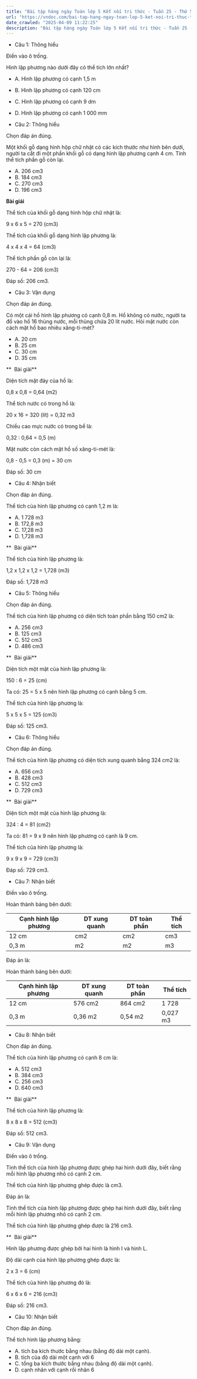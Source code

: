 ```yaml
---
title: "Bài tập hàng ngày Toán lớp 5 Kết nối tri thức - Tuần 25 - Thứ 5 gồm các câu hỏi tổng hợp nội dung trong bài Thể tích của hình lập phương được học ở Tuần 25 trong chương trình Toán lớp 5 Tập 2 Kết nối tri thức."
url: "https://vndoc.com/bai-tap-hang-ngay-toan-lop-5-ket-noi-tri-thuc-tuan-25-thu-5-337980"
date_crawled: "2025-04-09 11:22:25"
description: "Bài tập hàng ngày Toán lớp 5 Kết nối tri thức - Tuần 25 - Thứ 5 gồm các câu hỏi tổng hợp nội dung trong bài Thể tích của hình lập phương được học ở Tuần 25 trong chương trình Toán lớp 5 Tập 2 Kết nối tri thức."
---
```


* Câu 1:  Thông hiểu

Điền vào ô trống.

Hình lập phương nào dưới đây có thể tích lớn nhất?

  * A. Hình lập phương có cạnh 1,5 m 
  * B. Hình lập phương có cạnh 120 cm 
  * C. Hình lập phương có cạnh 9 dm 
  * D. Hình lập phương có cạnh 1 000 mm 



* Câu 2:  Thông hiểu

Chọn đáp án đúng.

Một khối gỗ dạng hình hộp chữ nhật có các kích thước như hình bên dưới, người ta cắt đi một phần khối gỗ có dạng hình lập phương cạnh 4 cm. Tính thể tích phần gỗ còn lại.

  * A. 206 cm3
  * B. 184 cm3
  * C. 270 cm3
  * D. 196 cm3



**Bài giải**

Thể tích của khối gỗ dạng hình hộp chữ nhật là:

9 x 6 x 5 = 270 (cm3)

Thể tích của khối gỗ dạng hình lập phương là:

4 x 4 x 4 = 64 (cm3)

Thể tích phần gỗ còn lại là:

270 - 64 = 206 (cm3)

Đáp số: 206 cm3.

* Câu 3:  Vận dụng

Chọn đáp án đúng.

Có một cái hồ hình lập phương có cạnh 0,8 m. Hồ không có nước, người ta đổ vào hồ 16 thùng nước, mỗi thùng chứa 20 lít nước. Hỏi mặt nước còn cách mặt hồ bao nhiêu xăng-ti-mét?

  * A. 20 cm 
  * B. 25 cm 
  * C. 30 cm 
  * D. 35 cm 



**  Bài giải**

Diện tích mặt đáy của hồ là:

0,8 x 0,8 = 0,64 (m2)

Thể tích nước có trong hồ là:

20 x 16 = 320 (lít) = 0,32 m3

Chiều cao mực nước có trong bể là:

0,32 : 0,64 = 0,5 (m)

Mặt nước còn cách mặt hồ số xăng-ti-mét là:

0,8 - 0,5 = 0,3 (m) = 30 cm

Đáp số: 30 cm

* Câu 4:  Nhận biết

Chọn đáp án đúng.

Thể tích của hình lập phương có cạnh 1,2 m là:

  * A. 1 728 m3
  * B. 172,8 m3
  * C. 17,28 m3
  * D. 1,728 m3



**  Bài giải**

Thể tích của hình lập phương là:

1,2 x 1,2 x 1,2 = 1,728 (m3)

Đáp số: 1,728 m3

* Câu 5:  Thông hiểu

Chọn đáp án đúng.

Thể tích của hình lập phương có diện tích toàn phần bằng 150 cm2 là:

  * A. 256 cm3
  * B. 125 cm3
  * C. 512 cm3
  * D. 486 cm3



**  Bài giải**

Diện tích một mặt của hình lập phương là:

150 : 6 = 25 (cm)

Ta có: 25 = 5 x 5 nên hình lập phương có cạnh bằng 5 cm.

Thể tích của hình lập phương là:

5 x 5 x 5 = 125 (cm3)

Đáp số: 125 cm3.

* Câu 6:  Thông hiểu

Chọn đáp án đúng.

Thể tích của hình lập phương có diện tích xung quanh bằng 324 cm2 là:

  * A. 656 cm3
  * B. 428 cm3
  * C. 512 cm3
  * D. 729 cm3



**  Bài giải**

Diện tích một mặt của hình lập phương là:

324 : 4 = 81 (cm2)

Ta có: 81 = 9 x 9 nên hình lập phương có cạnh là 9 cm.

Thể tích của hình lập phương là:

9 x 9 x 9 = 729 (cm3)

Đáp số: 729 cm3.

* Câu 7:  Nhận biết

Điền vào ô trống.

Hoàn thành bảng bên dưới:

**Cạnh hình lập phương**| **DT xung quanh**| **DT toàn phần**| **Thể tích**  
---|---|---|---  
12 cm|  cm2|  cm2|  cm3  
0,3 m|  m2|  m2|  m3  
  
Đáp án là:

Hoàn thành bảng bên dưới:

**Cạnh hình lập phương**| **DT xung quanh**| **DT toàn phần**| **Thể tích**  
---|---|---|---  
12 cm| 576 cm2| 864 cm2| 1 728||1728 cm3  
0,3 m| 0,36 m2| 0,54 m2| 0,027 m3  
  
* Câu 8:  Nhận biết

Chọn đáp án đúng.

Thể tích của hình lập phương có cạnh 8 cm là:

  * A. 512 cm3
  * B. 384 cm3
  * C. 256 cm3
  * D. 640 cm3



**  Bài giải**

Thể tích của hình lập phương là:

8 x 8 x 8 = 512 (cm3)

Đáp số: 512 cm3.

* Câu 9:  Vận dụng

Điền vào ô trống.

Tính thể tích của hình lập phương được ghép hai hình dưới đây, biết rằng mỗi hình lập phương nhỏ có cạnh 2 cm.

Thể tích của hình lập phương ghép được là  cm3.

Đáp án là:

Tính thể tích của hình lập phương được ghép hai hình dưới đây, biết rằng mỗi hình lập phương nhỏ có cạnh 2 cm.

Thể tích của hình lập phương ghép được là 216 cm3.

**  Bài giải**

Hình lập phương được ghép bởi hai hình là hình I và hình L.

Độ dài cạnh của hình lập phương ghép được là:

2 x 3 = 6 (cm)

Thể tích của hình lập phương đó là:

6 x 6 x 6 = 216 (cm3)

Đáp số: 216 cm3.

* Câu 10:  Nhận biết

Chọn đáp án đúng.

Thể tích hình lập phương bằng:

  * A. tích ba kích thước bằng nhau (bằng độ dài một cạnh). 
  * B. tích của độ dài một cạnh với 6 
  * C. tổng ba kích thước bằng nhau (bằng độ dài một cạnh). 
  * D. cạnh nhân với cạnh rồi nhân 6 


